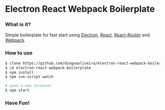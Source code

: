 # Electron React Webpack Boilerplate

### What is it?
Simple boilerplate for fast start using [Electron](http://electron.atom.io), [React](https://facebook.github.io/react/), [React-Router](https://github.com/ReactTraining/react-router) and [Webpack](https://webpack.github.io/).

### How to use
```sh
$ clone https://github.com/diogoaoliveira/electron-react-webpack-boilerplate.git
$ cd electron-react-webpack-boilerplate
$ npm install
$ npm run-script watch

# open a new terminal
$ npm start
```
### Have Fun!
